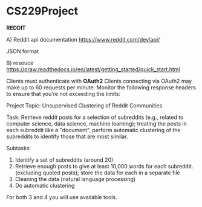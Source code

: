 # CS229Project
**REDDIT**

A)
  Reddit api documentation
  https://www.reddit.com/dev/api/

  JSON format 

B) resouce 
  https://praw.readthedocs.io/en/latest/getting_started/quick_start.html
  


Clients must authenticate with **OAuth2**
Clients connecting via OAuth2 may make up to 60 requests per minute. Monitor the following response headers to ensure that you're not exceeding the limits:


Project Topic: Unsupervised Clustering of Reddit Communities

Task: Retrieve reddit posts for a selection of subreddits (e.g., related to computer science, data science, machine learning); treating the posts in each subreddit like a "document", perform automatic clustering of the subreddits to identify those that are most similar.

Subtasks:
1. Identify a set of subreddits (around 20)
2. Retrieve enough posts to give at least 10,000 words for each subreddit. (excluding quoted posts); store the data for each in a separate file
3. Cleaning the data (natural language processing)
4. Do automatic clustering

For both 3 and 4 you will use available tools.
